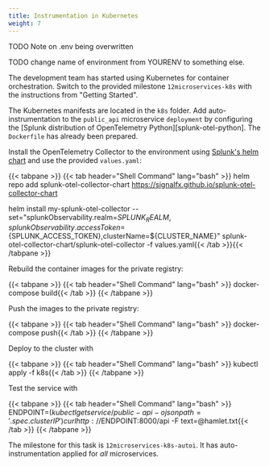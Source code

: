 ```yaml
---
title: Instrumentation in Kubernetes
weight: 7
---
```

TODO Note on .env being overwritten

TODO change name of environment from YOURENV to something else.

The development team has started using Kubernetes for container orchestration. Switch to the provided milestone `12microservices-k8s` with the instructions from "Getting Started".

The Kubernetes manifests are located in the `k8s` folder. Add auto-instrumentation to the `public_api` microservice `deployment` by configuring the [Splunk distribution of OpenTelemetry Python][splunk-otel-python]. The `Dockerfile` has already been prepared.

Install the OpenTelemetry Collector to the environment using [Splunk's helm chart][splunk-otel-helm] and use the provided `values.yaml`:

{{< tabpane >}}
{{< tab header="Shell Command" lang="bash" >}}
helm repo add splunk-otel-collector-chart https://signalfx.github.io/splunk-otel-collector-chart

helm install my-splunk-otel-collector --set="splunkObservability.realm=${SPLUNK_REALM},splunkObservability.accessToken=${SPLUNK_ACCESS_TOKEN},clusterName=${CLUSTER_NAME}" splunk-otel-collector-chart/splunk-otel-collector -f values.yaml{{< /tab >}}{{< /tabpane >}}

Rebuild the container images for the private registry:

{{< tabpane >}}
{{< tab header="Shell Command" lang="bash" >}}
docker-compose build{{< /tab >}}
{{< /tabpane >}}

Push the images to the private registry:

{{< tabpane >}}
{{< tab header="Shell Command" lang="bash" >}}
docker-compose push{{< /tab >}}
{{< /tabpane >}}

Deploy to the cluster with

{{< tabpane >}}
{{< tab header="Shell Command" lang="bash" >}}
kubectl apply -f k8s{{< /tab >}}
{{< /tabpane >}}

Test the service with

{{< tabpane >}}
{{< tab header="Shell Command" lang="bash" >}}
ENDPOINT=$(kubectl get service/public-api -o jsonpath='{.spec.clusterIP}')
curl http://$ENDPOINT:8000/api -F text=@hamlet.txt{{< /tab >}}
{{< /tabpane >}}

The milestone for this task is `12microservices-k8s-autoi`. It has auto-instrumentation applied for *all* microservices.

[splunk-otel-helm]: https://github.com/signalfx/splunk-otel-collector-chart
